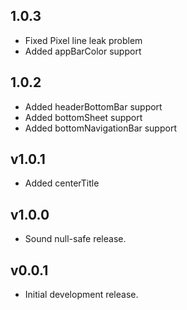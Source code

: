## 1.0.3

- Fixed Pixel line leak problem
- Added appBarColor support

## 1.0.2

- Added headerBottomBar support
- Added bottomSheet support
- Added bottomNavigationBar support

## v1.0.1

- Added centerTitle

## v1.0.0

- Sound null-safe release.

## v0.0.1

- Initial development release.
